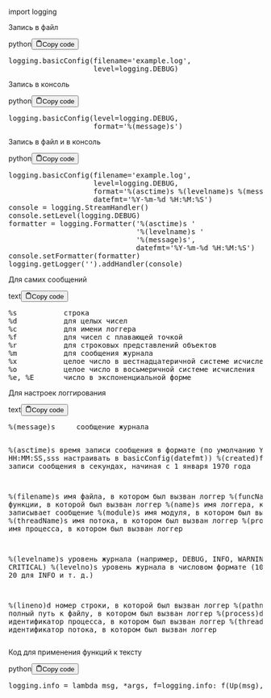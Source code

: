 <p>import logging</p>
<p>Запись в файл</p>
<div class="code-element">
    <div class="lang-line">python<button class="copy-button"><svg stroke="currentColor" fill="none" stroke-width="2" viewBox="0 0 24 24" stroke-linecap="round" stroke-linejoin="round" class="h-4 w-4" height="1em" width="1em" xmlns="http://www.w3.org/2000/svg">
    <path d="M16 4h2a2 2 0 0 1 2 2v14a2 2 0 0 1-2 2H6a2 2 0 0 1-2-2V6a2 2 0 0 1 2-2h2"></path><rect x="8" y="2" width="8" height="4" rx="1" ry="1"></rect></svg>Copy code</button>
    </div>
    <div class="code"><div class="highlight"><pre><span></span><span class="n">logging</span><span class="o">.</span><span class="n">basicConfig</span><span class="p">(</span><span class="n">filename</span><span class="o">=</span><span class="s1">&#39;example.log&#39;</span><span class="p">,</span>
                    <span class="n">level</span><span class="o">=</span><span class="n">logging</span><span class="o">.</span><span class="n">DEBUG</span><span class="p">)</span>
</pre></div></div>
</div>

<p>Запись в консоль</p>
<div class="code-element">
    <div class="lang-line">python<button class="copy-button"><svg stroke="currentColor" fill="none" stroke-width="2" viewBox="0 0 24 24" stroke-linecap="round" stroke-linejoin="round" class="h-4 w-4" height="1em" width="1em" xmlns="http://www.w3.org/2000/svg">
    <path d="M16 4h2a2 2 0 0 1 2 2v14a2 2 0 0 1-2 2H6a2 2 0 0 1-2-2V6a2 2 0 0 1 2-2h2"></path><rect x="8" y="2" width="8" height="4" rx="1" ry="1"></rect></svg>Copy code</button>
    </div>
    <div class="code"><div class="highlight"><pre><span></span><span class="n">logging</span><span class="o">.</span><span class="n">basicConfig</span><span class="p">(</span><span class="n">level</span><span class="o">=</span><span class="n">logging</span><span class="o">.</span><span class="n">DEBUG</span><span class="p">,</span>
                    <span class="nb">format</span><span class="o">=</span><span class="s1">&#39;</span><span class="si">%(message)s</span><span class="s1">&#39;</span><span class="p">)</span>
</pre></div></div>
</div>

<p>Запись в файл и в консоль</p>
<div class="code-element">
    <div class="lang-line">python<button class="copy-button"><svg stroke="currentColor" fill="none" stroke-width="2" viewBox="0 0 24 24" stroke-linecap="round" stroke-linejoin="round" class="h-4 w-4" height="1em" width="1em" xmlns="http://www.w3.org/2000/svg">
    <path d="M16 4h2a2 2 0 0 1 2 2v14a2 2 0 0 1-2 2H6a2 2 0 0 1-2-2V6a2 2 0 0 1 2-2h2"></path><rect x="8" y="2" width="8" height="4" rx="1" ry="1"></rect></svg>Copy code</button>
    </div>
    <div class="code"><div class="highlight"><pre><span></span><span class="n">logging</span><span class="o">.</span><span class="n">basicConfig</span><span class="p">(</span><span class="n">filename</span><span class="o">=</span><span class="s1">&#39;example.log&#39;</span><span class="p">,</span>
                    <span class="n">level</span><span class="o">=</span><span class="n">logging</span><span class="o">.</span><span class="n">DEBUG</span><span class="p">,</span>
                    <span class="nb">format</span><span class="o">=</span><span class="s1">&#39;</span><span class="si">%(asctime)s</span><span class="s1"> </span><span class="si">%(levelname)s</span><span class="s1"> </span><span class="si">%(message)s</span><span class="s1">&#39;</span><span class="p">,</span>
                    <span class="n">datefmt</span><span class="o">=</span><span class="s1">&#39;%Y-%m-</span><span class="si">%d</span><span class="s1"> %H:%M:%S&#39;</span><span class="p">)</span>
<span class="n">console</span> <span class="o">=</span> <span class="n">logging</span><span class="o">.</span><span class="n">StreamHandler</span><span class="p">()</span>
<span class="n">console</span><span class="o">.</span><span class="n">setLevel</span><span class="p">(</span><span class="n">logging</span><span class="o">.</span><span class="n">DEBUG</span><span class="p">)</span>
<span class="n">formatter</span> <span class="o">=</span> <span class="n">logging</span><span class="o">.</span><span class="n">Formatter</span><span class="p">(</span><span class="s1">&#39;</span><span class="si">%(asctime)s</span><span class="s1"> &#39;</span>
                              <span class="s1">&#39;</span><span class="si">%(levelname)s</span><span class="s1"> &#39;</span>
                              <span class="s1">&#39;</span><span class="si">%(message)s</span><span class="s1">&#39;</span><span class="p">,</span>
                              <span class="n">datefmt</span><span class="o">=</span><span class="s1">&#39;%Y-%m-</span><span class="si">%d</span><span class="s1"> %H:%M:%S&#39;</span><span class="p">)</span>
<span class="n">console</span><span class="o">.</span><span class="n">setFormatter</span><span class="p">(</span><span class="n">formatter</span><span class="p">)</span>
<span class="n">logging</span><span class="o">.</span><span class="n">getLogger</span><span class="p">(</span><span class="s1">&#39;&#39;</span><span class="p">)</span><span class="o">.</span><span class="n">addHandler</span><span class="p">(</span><span class="n">console</span><span class="p">)</span>
</pre></div></div>
</div>

<p>Для самих сообщений</p>
<div class="code-element">
    <div class="lang-line">text<button class="copy-button"><svg stroke="currentColor" fill="none" stroke-width="2" viewBox="0 0 24 24" stroke-linecap="round" stroke-linejoin="round" class="h-4 w-4" height="1em" width="1em" xmlns="http://www.w3.org/2000/svg">
    <path d="M16 4h2a2 2 0 0 1 2 2v14a2 2 0 0 1-2 2H6a2 2 0 0 1-2-2V6a2 2 0 0 1 2-2h2"></path><rect x="8" y="2" width="8" height="4" rx="1" ry="1"></rect></svg>Copy code</button>
    </div>
    <div class="code"><div class="highlight"><pre><span></span>%s           строка
%d           для целых чисел
%c           для имени логгера
%f           для чисел с плавающей точкой
%r           для строковых представлений объектов
%m           для сообщения журнала
%x           целое число в шестнадцатеричной системе исчисления
%o           целое число в восьмеричной системе исчисления
%e, %E       число в экспоненциальной форме
</pre></div></div>
</div>

<p>Для настроек логгирования</p>
<div class="code-element">
    <div class="lang-line">text<button class="copy-button"><svg stroke="currentColor" fill="none" stroke-width="2" viewBox="0 0 24 24" stroke-linecap="round" stroke-linejoin="round" class="h-4 w-4" height="1em" width="1em" xmlns="http://www.w3.org/2000/svg">
    <path d="M16 4h2a2 2 0 0 1 2 2v14a2 2 0 0 1-2 2H6a2 2 0 0 1-2-2V6a2 2 0 0 1 2-2h2"></path><rect x="8" y="2" width="8" height="4" rx="1" ry="1"></rect></svg>Copy code</button>
    </div>
    <div class="code"><div class="highlight"><pre><span></span>%(message)s     сообщение журнала

%(asctime)s     время записи сообщения в формате (по умолчанию YYYY-MM-DD HH:MM:SS,sss настраивать в basicConfig(datefmt))
%(created)f     время записи сообщения в секундах, начиная с 1 января 1970 года

%(filename)s    имя файла, в котором был вызван логгер
%(funcName)s    имя функции, в которой был вызван логгер
%(name)s        имя логгера, который записывает сообщение
%(module)s      имя модуля, в котором был вызван логгер
%(threadName)s  имя потока, в котором был вызван логгер
%(processName)s имя процесса, в котором был вызван логгер

%(levelname)s   уровень журнала (например, DEBUG, INFO, WARNING, ERROR, CRITICAL)
%(levelno)s     уровень журнала в числовом формате (10 для DEBUG, 20 для INFO и т. д.)

%(lineno)d      номер строки, в которой был вызван логгер
%(pathname)s    полный путь к файлу, в котором был вызван логгер
%(process)d     идентификатор процесса, в котором был вызван логгер
%(thread)d      идентификатор потока, в котором был вызван логгер
</pre></div></div>
</div>

<p>Код для применения функций к тексту</p>
<div class="code-element">
    <div class="lang-line">python<button class="copy-button"><svg stroke="currentColor" fill="none" stroke-width="2" viewBox="0 0 24 24" stroke-linecap="round" stroke-linejoin="round" class="h-4 w-4" height="1em" width="1em" xmlns="http://www.w3.org/2000/svg">
    <path d="M16 4h2a2 2 0 0 1 2 2v14a2 2 0 0 1-2 2H6a2 2 0 0 1-2-2V6a2 2 0 0 1 2-2h2"></path><rect x="8" y="2" width="8" height="4" rx="1" ry="1"></rect></svg>Copy code</button>
    </div>
    <div class="code"><div class="highlight"><pre><span></span><span class="n">logging</span><span class="o">.</span><span class="n">info</span> <span class="o">=</span> <span class="k">lambda</span> <span class="n">msg</span><span class="p">,</span> <span class="o">*</span><span class="n">args</span><span class="p">,</span> <span class="n">f</span><span class="o">=</span><span class="n">logging</span><span class="o">.</span><span class="n">info</span><span class="p">:</span> <span class="n">f</span><span class="p">(</span><span class="n">Up</span><span class="p">(</span><span class="n">msg</span><span class="p">),</span> <span class="o">*</span><span class="n">args</span><span class="p">)</span>
</pre></div></div>
</div>